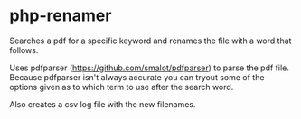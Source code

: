 # php-renamer
Searches a pdf for a specific keyword and renames the file with a word that follows.

Uses pdfparser (https://github.com/smalot/pdfparser) to parse the pdf file. Because pdfparser isn't always accurate you can tryout some of the options given as to which term to use after the search word.

Also creates a csv log file with the new filenames.

